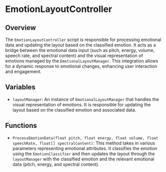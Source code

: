 # EmotionLayoutController

## Overview
The `EmotionLayoutController` script is responsible for processing emotional data and updating the layout based on the classified emotion. It acts as a bridge between the emotional data input (such as pitch, energy, volume, speech rate, and spectral content) and the visual representation of emotions managed by the `EmotionalLayoutManager`. This integration allows for a dynamic response to emotional changes, enhancing user interaction and engagement.

## Variables

- `layoutManager`: An instance of `EmotionalLayoutManager` that handles the visual representation of emotions. It is responsible for updating the layout based on the classified emotion and associated data.

## Functions

- `ProcessEmotionData(float pitch, float energy, float volume, float speechRate, float[] spectralContent)`: 
  This method takes in various parameters representing emotional attributes. It classifies the emotion using the `EmotionClassifier` and then updates the layout through the `layoutManager` with the classified emotion and the relevant emotional data (pitch, energy, and spectral content).